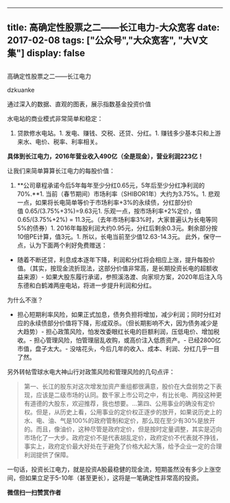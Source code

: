 
---
title:   高确定性股票之二——长江电力-大众宽客
date: 2017-02-08
tags: ["公众号","大众宽客", "大V文集"]
display: false
---


## 



高确定性股票之二——长江电力




dzkuanke




通过深入的数据、直观的图表，展示指数基金投资价值


水电站的商业模式非常简单和稳定：
1. 贷款修水电站。1. 发电、赚钱、交税、还贷、分红。1. 赚钱多少基本只和上游来水、电价、税率、利率相关。


**具体到长江电力，2016年营业收入490亿（全是现金），营业利润223亿！**



让我们来简单算算长江电力的每股价值：
1. **公司章程承诺今后5年每年至少分红0.65元，5年后至少分红净利润的70%.**1. 当前（春节期间）市场利率（SHIBOR1年）大约为3.75%。1. 悲观一点，如果将长电简单等价于市场利率+3%的永续债，分红部分价值&nbsp;0.65/(3.75%+3%)=9.63元1. 乐观一点，按市场利率+2%定价，值 0.65/(3.75%+2%) = 11.3元。（去年市场利率3%时，大家普遍认为长电等同5%的债券）1. 2016年每股利润大约0.95元，分红后剩余0.3元。剩余部分按10倍PE计算，值3元。1. 所以，长电当前至少值12.63-14.3元。
此外，保守一点，认为下面两个利好免费赠送：
- 随着不断还贷，利息成本逐年下降，利润和分红将会相应上涨，提升每股价值。（其实，按现金流折现法，这部分价值非常高，是长期投资长电的超额收益来源）- 如果大股东履行承诺，参照溪洛渡、向家坝方案，2020年后注入乌东德和白鹤滩两座电站，将进一步提升利润和分红。


为什么不涨？
- 担心短期利率风险，如果正式加息，债务负担将增加，减少利润；同时分红对应的永续债部分价值将下降，形成双杀。（但长期影响不大，因为债务减少是大趋势）- 担心政策风险，怕发改委眼红长电的巨额利润，压低电价、增加税收。- 担心管理风险，怕管理层乱收购，或高价注入低质资产。- 已经2800亿市值，盘子太大。- 没啥花头，今后几年的收入、成本、利润、分红几乎一目了然。


另外转帖雪球水电大神山行对政策风险和管理风险的几句点评：

> 第一、长江的股东对这次增发加资产重组都很满意，股价在大盘弱势之下表现，应该是二级市场的认同。数千家上市公司之中，有比长电、两投这种更有道德的大股东，欢迎推荐，我也想要。...第四、公用事业的确没有定价权。但是，从历史上看，公用事业的定价权正逐步的放开，如果说历史上的水、电、油、气是100%的政府管制和定价，那么现在至少有30%是放开的。而且，像油价，这种尽管是政府定价，但是按时定量调整，其实是迈向市场化了一大步。政府定价不是代表胡乱定价，政府定价不代表就不挣钱，事实上，政府定价最大好处在于避免了价格大起大落，给予企业一定的合理利润提供了保障。



一句话，投资长江电力，就是投资A股最稳健的现金流，短期虽然没有多少上涨空间，但如果立足于5-10年（甚至更长），这将是一笔确定性非常高的投资。


**微信扫一扫赞赏作者**













